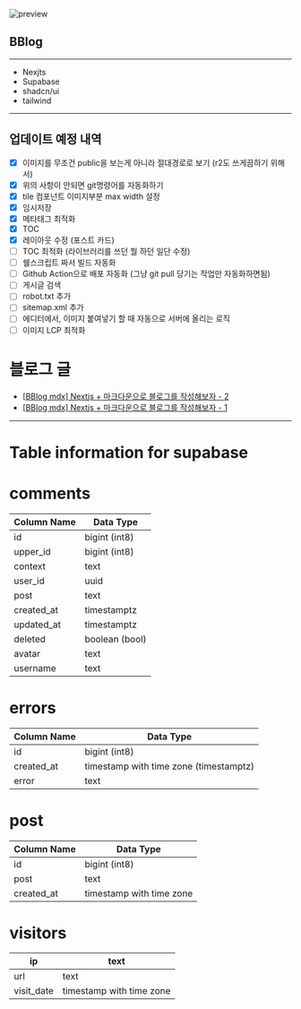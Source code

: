 ![preview](https://github.com/B-HS/BBlog/assets/49316060/ddee7e0a-5291-42b2-9955-107ea67fc60e)

## BBlog

---

-   Nexjts
-   Supabase
-   shadcn/ui
-   tailwind

---

## 업데이트 예정 내역

-   [x] 이미지를 무조건 public을 보는게 아니라 절대경로로 보기 (r2도 쓰게끔하기 위해서)
-   [x] 위의 사항이 안되면 git명령어를 자동화하기
-   [x] tile 컴포넌트 이미지부분 max width 설정
-   [x] 임시저장
-   [x] 메타태그 최적화
-   [x] TOC
-   [x] 레이아웃 수정 (포스트 카드)
-   [ ] TOC 최적화 (라이브러리를 쓰던 뭘 하던 일단 수정)
-   [ ] 쉘스크립트 짜서 빌드 자동화
-   [ ] Github Action으로 배포 자동화 (그냥 git pull 당기는 작업만 자동화하면됨)
-   [ ] 게시글 검색
-   [ ] robot.txt 추가
-   [ ] sitemap.xml 추가
-   [ ] 에디터에서, 이미지 붙여넣기 할 때 자동으로 서버에 올리는 로직
-   [ ] 이미지 LCP 최적화

# 블로그 글

-   [[BBlog mdx] Nextjs + 마크다운으로 블로그를 작성해보자 - 2](https://hbyun.tistory.com/268)
-   [[BBlog mdx] Nextjs + 마크다운으로 블로그를 작성해보자 - 1](https://hbyun.tistory.com/267)

---

# Table information for supabase

# comments

| Column Name | Data Type      |
| ----------- | -------------- |
| id          | bigint (int8)  |
| upper_id    | bigint (int8)  |
| context     | text           |
| user_id     | uuid           |
| post        | text           |
| created_at  | timestamptz    |
| updated_at  | timestamptz    |
| deleted     | boolean (bool) |
| avatar      | text           |
| username    | text           |

# errors

| Column Name | Data Type                              |
| ----------- | -------------------------------------- |
| id          | bigint (int8)                          |
| created_at  | timestamp with time zone (timestamptz) |
| error       | text                                   |

# post

| Column Name | Data Type                |
| ----------- | ------------------------ |
| id          | bigint (int8)            |
| post        | text                     |
| created_at  | timestamp with time zone |

# visitors

| ip         | text                     |
| ---------- | ------------------------ |
| url        | text                     |
| visit_date | timestamp with time zone |
